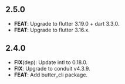 ## 2.5.0

 - **FEAT**: Upgrade to flutter 3.19.0 + dart 3.3.0.
 - **FEAT**: Upgrade to flutter 3.16.x.

## 2.4.0

 - **FIX**(dep): Update intl to 0.18.0.
 - **FIX**: Upgrade to conduit v4.3.9.
 - **FEAT**: Add butter_cli package.

